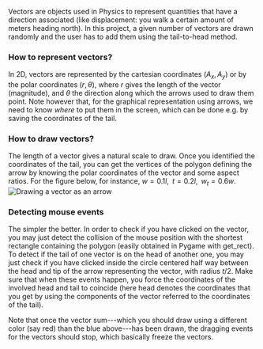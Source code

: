 Vectors are objects used in Physics to represent quantities that have a direction associated (like displacement: you walk a certain amount of meters heading north). In this project, a given number of vectors are drawn randomly and the user has to add them using the tail-to-head method.

### How to represent vectors?

In 2D, vectors are represented by the cartesian coordinates (*A*<sub>*x*</sub>, *A*<sub>*y*</sub>) or by the polar coordinates (*r*, *θ*), where *r* gives the length of the vector (magnitude), and *θ* the direction along which the arrows used to draw them point. Note however that, for the graphical representation using arrows, we need to know *where* to put them in the screen, which can be done e.g. by saving the coordinates of the tail.

### How to draw vectors?

The length of a vector gives a natural scale to draw. Once you identified the coordinates of the tail, you can get the vertices of the polygon defining the arrow by knowing the polar coordinates of the vector and some aspect ratios. For the figure below, for instance,
*w* = 0.1*l*,   *t* = 0.2*l*,   *w*<sub>*t*</sub> = 0.6*w*.
 ![Drawing a vector as an arrow](https://github.com/essoca/Physics-Engines/tree/master/images/arrow.png)

### Detecting mouse events

The simpler the better. In order to check if you have clicked on the vector, you may just detect the collision of the mouse position with the shortest rectangle containing the polygon (easily obtained in Pygame with get\_rect). To detect if the tail of one vector is on the head of another one, you may just check if you have clicked inside the circle centered half way between the head and tip of the arrow representing the vector, with radius *t*/2. Make sure that when these events happen, you force the coordinates of the involved head and tail to coincide (here head denotes the coordinates that you get by using the components of the vector referred to the coordinates of the tail).

Note that once the vector sum---which you should draw using a different color (say red) than the blue above---has been drawn, the dragging events for the vectors should stop, which basically freeze the vectors.
